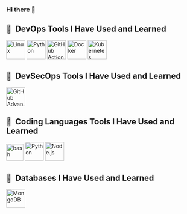 ### Hi there 👋

<!--
**santhoshtoolkit/santhoshtoolkit** is a ✨ _special_ ✨ repository because its `README.md` (this file) appears on your GitHub profile.

Here are some ideas to get you started:

- 🔭 I’m currently working on ...
- 🌱 I’m currently learning ...
- 👯 I’m looking to collaborate on ...
- 🤔 I’m looking for help with ...
- 💬 Ask me about ...
- 📫 How to reach me: ...
- 😄 Pronouns: ...
- ⚡ Fun fact: ...
-->

<h2> 🚀 &nbsp;DevOps Tools I Have Used and Learned</h2>
<p align="left">
<img src="https://cdn.jsdelivr.net/gh/devicons/devicon/icons/linux/linux-original.svg" alt="Linux" width="50" height="50">
<img src="https://cdn.jsdelivr.net/gh/devicons/devicon/icons/python/python-original.svg" alt="Python" width="50" height="50">
<img src="https://github.githubassets.com/images/modules/site/features/actions-icon-actions.svg" alt="GitHub Actions" width="50" height="50">
<img src="https://cdn.jsdelivr.net/gh/devicons/devicon/icons/docker/docker-original.svg" alt="Docker" width="50" height="50">
<img src="https://cdn.jsdelivr.net/gh/devicons/devicon/icons/kubernetes/kubernetes-plain.svg" alt="Kubernetes" width="50" height="50">
</p>

<h2> 🚀 &nbsp;DevSecOps Tools I Have Used and Learned</h2>
<p align="left">
<img src="https://github.githubassets.com/images/modules/site/features/security/advanced-security-icon.svg" alt="GitHub Advanced Security" width="50" height="50">
</p>

<h2> 🚀 &nbsp;Coding Languages Tools I Have Used and Learned</h2>
<p align="left">
<img src="https://cdn.jsdelivr.net/gh/devicons/devicon/icons/bash/bash-original.svg" alt="bash" width="45" height="45"/>
<img src="https://cdn.jsdelivr.net/gh/devicons/devicon/icons/python/python-original.svg" alt="Python" width="50" height="50">
<img src="https://cdn.jsdelivr.net/gh/devicons/devicon/icons/nodejs/nodejs-original.svg" alt="Node.js" width="50" height="50">
</p>

<h2> 🚀 &nbsp;Databases I Have Used and Learned</h2>
<p align="left">
<img src="https://cdn.jsdelivr.net/gh/devicons/devicon/icons/mongodb/mongodb-original.svg" alt="MongoDB" width="50" height="50">
</p>

